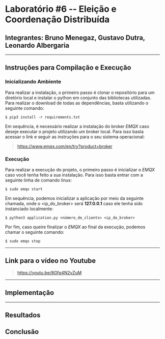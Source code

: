# Laboratório #6 -- Eleição e Coordenação Distribuída
## Integrantes: Bruno Menegaz, Gustavo Dutra, Leonardo Albergaria
---
## **Instruções para Compilação e Execução**

### **Inicializando Ambiente**

Para realizar a instalação, o primeiro passo é clonar o repositório para um diretório local e instalar o python em conjunto das bibliotecas utilizadas. Para realizar o download de todas as dependências, basta utilizando o seguinte comando:

```
$ pip3 install -r requirements.txt
```

Em sequência, é necessário realizar a instalação do broker *EMQX* caso deseje executar o projeto utilizando um broker local. Para isso basta acessar o link e seguir as instruções para o seu sistema operacional:

> https://www.emqx.com/en/try?product=broker

### **Execução**

Para realizar a execução do projeto, o primeiro passo é inicializar o *EMQX* caso você tenha feito a sua instalação. Para isso basta entrar com a seguinte linha de comando linux:

```
$ sudo emqx start
```

Em sequência, podemos inicializar a aplicação por meio da seguinte chamada, onde o <ip_do_broker> será **127.0.0.1** caso ele tenha sido instanciado localmente:

```
$ python3 application.py <número_de_clients> <ip_do_broker>
```

Por fim, caso queire finalizar o *EMQX* ao final da execução, podemos chamar o seguinte comando:

```
$ sudo emqx stop
```

---
## **Link para o vídeo no Youtube**

> https://youtu.be/8Gfp4N2vZuM

---
## **Implementação**

---
## **Resultados**

## **Conclusão**

